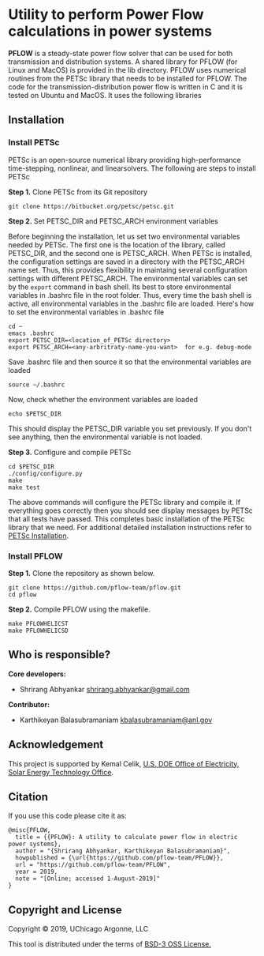 # Utility to perform Power Flow calculations in power systems

<b>PFLOW</b> is a steady-state power flow solver that can be used for both transmission and distribution systems. A shared library for PFLOW (for Linux and MacOS) is provided in the lib directory. PFLOW uses numerical routines from the PETSc library that needs to be installed for PFLOW. The code for the transmission-distribution power flow is written in C and it is tested on Ubuntu and MacOS. It uses the following libraries

## Installation

### Install PETSc

PETSc is an open-source numerical library providing high-performance time-stepping, nonlinear, and linearsolvers. The following are steps to install PETSc

<b>Step 1.</b> Clone PETSc from its Git repository

```
git clone https://bitbucket.org/petsc/petsc.git
```

<b>Step 2.</b> Set PETSC_DIR and PETSC_ARCH environment variables

Before beginning the installation, let us set two environmental variables needed by PETSc. The first one is the location of the library, called PETSC_DIR, and the second one is PETSC_ARCH. When PETSc is installed, the configuration settings are saved in a directory with the PETSC_ARCH name set. Thus, this provides flexibility in maintaing several configuration settings with different PETSC_ARCH. The environmental variables can set by the ```export``` command in bash shell. Its best to store environmental variables in .bashrc file in the root folder. Thus, every time the bash shell is active, all environmental variables in the .bashrc file are loaded. Here's how to set the environmental variables in .bashrc file

``` 
cd ~
emacs .bashrc
export PETSC_DIR=<location_of_PETSc directory>
export PETSC_ARCH=<any-arbritraty-name-you-want>  for e.g. debug-mode
```
Save .bashrc file and then source it so that the environmental variables are loaded
```
source ~/.bashrc
```
Now, check whether the environment variables are loaded
```
echo $PETSC_DIR
```
This should display the PETSC_DIR variable you set previously. If you don't see anything, then the environmental variable is not loaded.

<b>Step 3.</b> Configure and compile PETSc
```
cd $PETSC_DIR
./config/configure.py
make
make test
```
The above commands will configure the PETSc library and compile it. If everything goes correctly then you should see display messages by PETSc that all tests have passed. 
This completes basic installation of the PETSc library that we need. For additional detailed installation instructions refer to <a href="https://www.mcs.anl.gov/petsc/documentation/installation.html">PETSc Installation</a>.

### Install PFLOW

<b>Step 1.</b> Clone the repository as shown below.

```
git clone https://github.com/pflow-team/pflow.git
cd pflow
```
<b>Step 2.</b> Compile PFLOW using the makefile.

```
make PFLOWHELICST
make PFLOWHELICSD
```

## Who is responsible?

**Core developers:**

- Shrirang Abhyankar shrirang.abhyankar@gmail.com

**Contributor:**

- Karthikeyan Balasubramaniam kbalasubramaniam@anl.gov

## Acknowledgement

This project is supported by Kemal Celik, [U.S. DOE Office of Electricity, Solar Energy Technology Office](https://www.energy.gov/eere/solar/solar-energy-technologies-office).

## Citation
If you use this code please cite it as:
```
@misc{PFLOW,
  title = {{PFLOW}: A utility to calculate power flow in electric power systems},
  author = "{Shrirang Abhyankar, Karthikeyan Balasubramaniam}",
  howpublished = {\url{https://github.com/pflow-team/PFLOW}},
  url = "https://github.com/pflow-team/PFLOW",
  year = 2019,
  note = "[Online; accessed 1-August-2019]"
}
```
## Copyright and License
Copyright © 2019, UChicago Argonne, LLC

This tool is distributed under the terms of [BSD-3 OSS License.](LICENSE.md)
